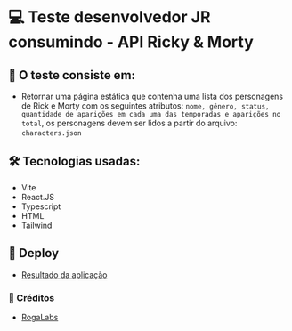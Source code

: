 # 💻 Teste desenvolvedor JR consumindo - API Ricky & Morty

## 🎯 O teste consiste em:

- Retornar uma página estática que contenha uma lista dos personagens de Rick e Morty com os seguintes atributos: `nome, gênero, status, quantidade de aparições em cada uma das temporadas e aparições no total`, os personagens devem ser lidos a partir do arquivo: `characters.json`

## 🛠️ Tecnologias usadas:

- Vite
- React.JS
- Typescript
- HTML
- Tailwind

## 🚀 Deploy

- [Resultado da aplicação](https://testejr-rickyandmorty.vercel.app) 

### 🙌 Créditos

- [RogaLabs](https://github.com/RogaLabs/teste-desenvolvedor-junior)
